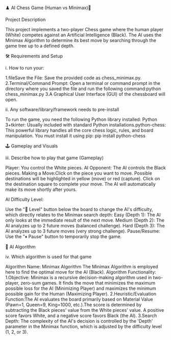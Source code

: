 ♟️ AI Chess Game (Human vs Minimax)🎯 

Project Description

This project implements a two-player Chess game where the human player (White) competes against an Artificial Intelligence (Black). The AI uses the Minimax Algorithm to determine its best move by searching through the game tree up to a defined depth.

🛠️ Requirements and Setup 

i. How to run your:

1.fileSave the File: Save the provided code as chess_minimax.py.
2.Terminal/Command Prompt: Open a terminal or command prompt in the directory where you saved the file and run the following command:python chess_minimax.py
3.A Graphical User Interface (GUI) of the chessboard will open.

ii. Any software/library/framework needs to pre-install

To run the game, you need the following Python library installed:
Python 3+tkinter: 
Usually included with standard Python installations.python-chess: 
This powerful library handles all the core chess logic, rules, and board manipulation. You must install it using pip:
pip install python-chess

🕹️ Gameplay and Visuals

iii. Describe how to play that game (Gameplay)

Player: You control the White pieces.
AI Opponent: The AI controls the Black pieces.
Making a Move:Click on the piece you want to move.
Possible destinations will be highlighted in yellow (move) or red (capture).
Click on the destination square to complete your move.
The AI will automatically make its move shortly after yours.

  AI Difficulty Level:

Use the "🎯 Level" button below the board to change the AI's difficulty, which directly relates to the Minimax search depth:
Easy (Depth 1): The AI only looks at the immediate result of the next move.
Medium (Depth 2): The AI analyzes up to 2 future moves (balanced challenge).
Hard (Depth 3): The AI analyzes up to 3 future moves (very strong challenge).
Pause/Resume: Use the "⏸ Pause" button to temporarily stop the game.

🧠 AI Algorithm 

iv. Which algorithm is used for that game

Algorithm Name: Minimax Algorithm
The Minimax Algorithm is employed here to find the optimal move for the AI (Black).
Algorithm Functionality:
1.Objective: Minimax is a recursive decision-making algorithm used in two-player, zero-sum games. It finds the move that minimizes the maximum possible loss for the AI (Minimizing Player) and maximizes the minimum possible gain for the Human (Maximizing Player).
2.Heuristic/Evaluation Function:The AI evaluates the board primarily based on Material Value (Pawn=1, Queen=9, King=1000, etc.).The score is determined by subtracting the Black pieces' value from the White pieces' value. A positive score favors White, and a negative score favors Black (the AI).
3.Search Depth: The complexity of the AI's decision is controlled by the 'Depth' parameter in the Minimax function, which is adjusted by the difficulty level (1, 2, or 3).
